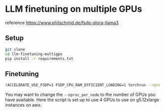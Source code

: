 # LLM finetuning on multiple GPUs

reference https://www.philschmid.de/fsdp-qlora-llama3

## Setup

```bash
git clone
cd llm-finetuning-multigpu
pip install -r requirements.txt
```

## Finetuning

```bash
!ACCELERATE_USE_FSDP=1 FSDP_CPU_RAM_EFFICIENT_LOADING=1 torchrun --nproc_per_node=4 ./scripts/run_fsdp_qlora.py --config llama_3_8B_fsdp_qlora.yaml
```

You may want to change the `--nproc_per_node` to the number of GPUs you have available. Here the script is set up to use 4 GPUs to use on g5.12xlarge instances on aws.
